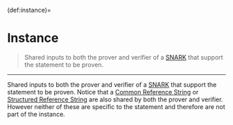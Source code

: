 (def:instance)=
# Instance
> Shared inputs to both the prover and verifier of a [SNARK](def:snark) that support the statement to be proven.
---

Shared inputs to both the prover and verifier of a [SNARK](def:snark) that support the statement to be proven. Notice that a [Common Reference String](def:crs) or [Structured Reference String](def:srs) are also shared by both the prover and verifier. However neither of these are specific to the statement and therefore are not part of the instance.